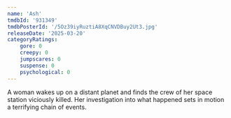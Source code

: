 ```yaml
---
name: 'Ash'
tmdbId: '931349'
tmdbPosterId: '/5Oz39iyRuztiA8XqCNVDBuy2Ut3.jpg'
releaseDate: '2025-03-20'
categoryRatings:
    gore: 0
    creepy: 0
    jumpscares: 0
    suspense: 0
    psychological: 0
---
```

A woman wakes up on a distant planet and finds the crew of her space station viciously killed. Her investigation into what happened sets in motion a terrifying chain of events.
